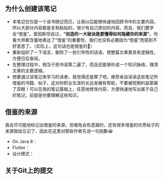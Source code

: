 ## 为什么创建该笔记

- 本笔记仅仅是一个读书随记而已，让我以后能够快速地回顾书中的主要内容。所以大部分内容都是复制粘贴的，很少有自己原创的内容。而且，我们要学会“借鉴”。爱因斯坦说过，**“创造的一大秘诀是要懂得如何隐藏你的来源”**。你看大师都含蓄地表达了“借鉴”的重要性，我们也没有必要因为“借鉴”而感到不好意思了。（实际上，这句话也是借鉴的🤣）
- 重新组织了一下语言，删除了一些引导性的话语，使整篇文章更具有逻辑性，方便日后查阅。
- 在整理过程中，相当于把书读第二遍了，而且还能够形成一个知识脉络，理清文章的主要逻辑。
- 想要通过该笔记来学习的读者，我觉得还是算了吧。推荐亲自读读这些笔记所借鉴的书籍、帖子，这对你职业生涯的长远发展有帮助，不要被短期利益蒙蔽了双眼！可以在我的笔记基础上，任意地修改内容，方便快速地写出属于自己的笔记，前提是你要理解这些知识。



## 借鉴的来源

我会尽可能地标记出借鉴的来源，但难免会有遗漏的，还有很多借鉴的优秀帖子的来源我给忘记了，因此在这里对那些作者先说一句抱歉😭

- On Java 8：
- Flutter：
- 设计模式：



## 关于Git上的提交